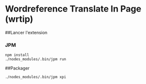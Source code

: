 # Wordreference Translate In Page (wrtip)

##Lancer l'extension

### JPM

```
npm install
./nodes_modules/.bin/jpm run
```

##Packager

```
./nodes_modules/.bin/jpm xpi
```
